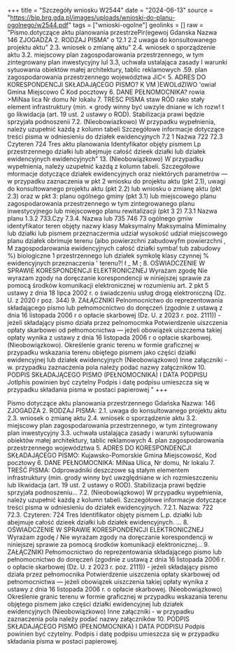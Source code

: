 +++
title = "Szczegóły wniosku W2544"
date = "2024-06-13"
source = "https://bip.brg.gda.pl/images/uploads/wnioski-do-planu-ogolnego/w2544.pdf"
tags = ["wnioski-ogolne"]
geolinks = []
raw = "Pismo.dotyczące aktu planowania przestrzePir(egewoj Gdanska  Nazwa 146 ZJOGADŻA  2. RODZAJ PISMA” o 12.1 2.2 uwaga do konsultowanego projektu aktu” 2.3. wniosek o zmianę aktu” 2.4. wniosek o sporządzenie aktu 3.2. miejscowy plan zagospodarowania przestrzennego, w tym zintegrowany plan inwestycyjny lul 3.3, uchwała ustalająca zasady I warunki sytuowania obiektów małej architektury, tablic reklamowych .59. plan zagospodarowania przestrzennego województwa JiC< 5. ADRES DO KORESPONDENCJI SKŁADAJĄCEGO PISMO? K  VM )EWOLdZIWO 'owiał Gmina Miejscowo Ć Kod pocztowy 6. DANE PEŁNOMOCNIKA? rowia >MiNaa lica Nr domu Nr lokalu 7. TRESC PISMA staw RÓD rako stały element infrastruktury (min. « grody winny być uwzyle dniane w ich rozw! t go likwidacja (art. 19 ust. 2 ustawy o ROD). Stabilizacja prawi będzie sprzyjała podnoszenii 7.2. (Nieobowiazkowo) W przypadku wypełnienia, należy uzupełnić każdą z kolumn tabeli Szczegółowe informacje dotyczące treści pisma w odniesieniu do działek ewidencyjnych 7.2 1 Nażwa  722  72.3 Czyteren  724 Tres aktu planowania  Identyfikator objęty pismem Lp przestrzennego  działki lub  abejmuje całość   dzieek  działki lub działek  ewidencyjnych  ewidencyjnych”    13. (Nieobowiązkowo) W przypadku wypełnienia, należy uzupełnić każdą z kolumn tabeli. Szczegółowe młormacje dotyczące działek ewidencyjnych oraz niektórych parametrów — w przypadku zaznaczenia w pkt 2 wniosku do projektu aktu (pkt 2.1), uwagi do konsultowanego projektu aktu (pkt 2.2) lub wniosku o zmianę aktu (pkt 2.3) oraz w pkt 3: planu ogólnego gminy (pkt 3.1) lub miejscowego planu zagospodarowania przestrzennego w tym zintegrowanego planu inwestycyjnego lub miejscowego planu rewitalizacji (pkt 3 2)  7.3.1 Nazwa planu 1.3.2  733.Czy 7.3.4. Nazwa lub  735 746 73 ogólnego gmiw  identyfikator  teren objęty nazwy klasy  Maksymalny Maksymalna Mimimalny lub  działki lub  pismem przeznaczermia udział  wysokość udział miejscowego planu działek  obrimuje  terenu (aibo powierzchni  zabudowyfm  powierzchni , M zagospodarowania ewidencyjnych  całość działki symba! tub zabudowy %)   biologiczne  1 przestrzennego luh działek  symkolę klasy   czynnej % ewidencyjnych  przeznaczenia     '  terenu?!     ł   _    M  ;    8. OŚWIADCZENIE W SPRAWIE KORESPONDENCJI ELEKTRONICZNEJ Wyrażam zgodę Nie wyrazam zgody na doręczanie korespondencji w niniejszej sprawie za pomocą środków komunikacji elektronicznej w rozumieniu art. 2 pkt 5 ustawy z dnia 18 lipca 2002 r. o świadczeniu usług drogą elektroniczną (Dz. U. z 2020 r poz. 344) 9. ZAŁĄCZNIKI Pelnomocnictwo do reprezentowania składającego pismo lub pełnomocnictwo do doręczeń (zgodnie z ustawą z dnia 16 listopada 2006 r o opłacie skarbowej (Dz. U. z 2023 r. poz. 2111)) - jeżeli składający pismo działa przez pelnomocmka Potwierdzenie uiszczenia opłaty skarbowei od pełnomocnictwa — jeżeli obowiązek uiszczema takiej opłaty wynika z ustawy z dnia 16 listopada 2006 r o opłacie skarbowej. (Nieobowiązkowo). Określenie granic terenu w formie graficznej w przypadku wskazania terenu obiętego pismem jako części działki ewidencyjnej lub działek ewidencyjnych (Nieobowiązkowo) Inne załączniki - w. przypadku zaznaczenia pola należy podać nazwy załączników 10. PODPIS SKŁADAJĄCEGO PISMO (PEŁNOMOCNIKA) I DATA PODPISU Jotlphis powinien być czytelny Podpis i datę podpisu umieszcza się w przypadku składania pisma w postaci papierowej "
+++

Pismo dotyczące aktu planowania przestrzennego Gdańska
Nazwa: 146 ZJOGADŻA
2. RODZAJ PISMA:
2.1. uwaga do konsultowanego projektu aktu
2.3. wniosek o zmianę aktu
2.4. wniosek o sporządzenie aktu
3.2. miejscowy plan zagospodarowania przestrzennego, w tym zintegrowany plan inwestycyjny
3.3. uchwała ustalająca zasady i warunki sytuowania obiektów małej architektury, tablic reklamowych
4. plan zagospodarowania przestrzennego województwa
5. ADRES DO KORESPONDENCJI SKŁADAJĄCEGO PISMO:
Kujawsko-Pomorskie
Gmina
Miejscowość, Kod pocztowy
6. DANE PEŁNOMOCNIKA:
MiNaa
Ulica, Nr domu, Nr lokalu
7. TREŚĆ PISMA:
Odprowadniki deszczowe są stałym elementem infrastruktury (min. grody winny być uwzględniane w ich rozmieszczeniu lub likwidacja (art. 19 ust. 2 ustawy o ROD). Stabilizacja prawi będzie sprzyjała podnoszeniu...
7.2. (Nieobowiązkowo) W przypadku wypełnienia, należy uzupełnić każdą z kolumn tabeli. Szczegółowe informacje dotyczące treści pisma w odniesieniu do działek ewidencyjnych.
7.2.1. Nazwa: 722 72.3. Czyteren: 724 Tres
Identifikator objęty pismem
L.p. działki lub abejmuje całość dzieek działki lub działek ewidencyjnych.
...
8. OŚWIADCZENIE W SPRAWIE KORESPONDENCJI ELEKTRONICZNEJ
Wyrażam zgodę / Nie wyrażam zgody
na doręczanie korespondencji w niniejszej sprawie za pomocą środków komunikacji elektronicznej...
9. ZAŁĄCZNIKI
Pełnomocnictwo do reprezentowania składającego pismo lub pełnomocnictwo do doręczeń (zgodnie z ustawą z dnia 16 listopada 2006 r. o opłacie skarbowej (Dz. U. z 2023 r. poz. 2111)) - jeżeli składający pismo działa przez pełnomocnika
Potwierdzenie uiszczenia opłaty skarbowej od pełnomocnictwa — jeżeli obowiązek uiszczenia takiej opłaty wynika z ustawy z dnia 16 listopada 2006 r. o opłacie skarbowej.
(Nieobowiązkowo) Określenie granic terenu w formie graficznej w przypadku wskazania terenu objętego pismem jako części działki ewidencyjnej lub działek ewidencyjnych
(Nieobowiązkowo) Inne załączniki - w przypadku zaznaczenia pola należy podać nazwy załączników
10. PODPIS SKŁADAJĄCEGO PISMO (PEŁNOMOCNIKA) I DATA PODPISU
Podpis powinien być czytelny. Podpis i datę podpisu umieszcza się w przypadku składania pisma w postaci papierowej.


